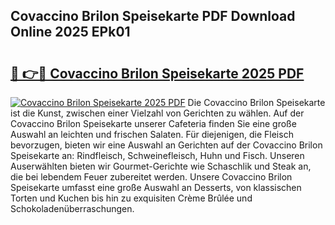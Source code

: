 ## Covaccino Brilon Speisekarte PDF Download Online 2025 EPk01

# <h2><a href="http://gcb4su.nevu.top/?p=Covaccino+Brilon+Speisekarte">🔗 👉🔴 Covaccino Brilon Speisekarte 2025 PDF</a></h2>

[![Covaccino Brilon Speisekarte 2025 PDF](https://i.imgur.com/dBaPXMq.png)](http://gcb4su.nevu.top/?p=Covaccino+Brilon+Speisekarte)
Die Covaccino Brilon Speisekarte ist die Kunst, zwischen einer Vielzahl von Gerichten zu wählen. Auf der Covaccino Brilon Speisekarte unserer Cafeteria finden Sie eine große Auswahl an leichten und frischen Salaten. Für diejenigen, die Fleisch bevorzugen, bieten wir eine Auswahl an Gerichten auf der Covaccino Brilon Speisekarte an: Rindfleisch, Schweinefleisch, Huhn und Fisch. Unseren Auserwählten bieten wir Gourmet-Gerichte wie Schaschlik und Steak an, die bei lebendem Feuer zubereitet werden. Unsere Covaccino Brilon Speisekarte umfasst eine große Auswahl an Desserts, von klassischen Torten und Kuchen bis hin zu exquisiten Crème Brûlée und Schokoladenüberraschungen.
